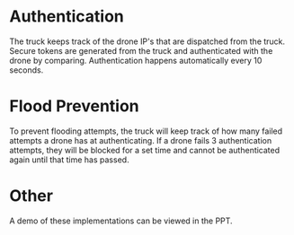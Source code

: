 # Authentication
The truck keeps track of the drone IP's that are dispatched from the truck. Secure tokens are generated from the truck and authenticated with the drone by comparing. Authentication happens automatically every 10 seconds.

# Flood Prevention
To prevent flooding attempts, the truck will keep track of how many failed attempts a drone has at authenticating. If a drone fails 3 authentication attempts, they will be blocked for a set time and cannot be authenticated again until that time has passed.

# Other
A demo of these implementations can be viewed in the PPT.
